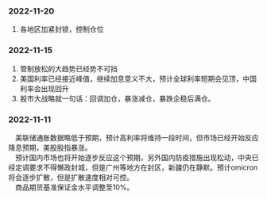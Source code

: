 ### 2022-11-20
1. 各地区加紧封锁，控制仓位

### 2022-11-15
1. 管制放松的大趋势已经势不可挡
2. 美国利率已经接近峰值，继续加息意义不大，预计全球利率短期会见顶，中国利率会出现回升
3. 股市大战略就一句话：回调加仓，暴涨减仓，暴跌企稳后满仓。

### 2022-11-11
&ensp;&ensp;美联储通胀数据略低于预期，预计高利率将维持一段时间，但市场已经开始反应降息预期，美股股指暴涨。  
&ensp;&ensp;预计国内市场也将开始逐步反应这个预期，另外国内防疫措施出现松动，中央已经定调要求不得懒政封城，但是广州等地方在封区，新疆仍在静默。预计omicron将会逐步扩散，但是扩散速度相对可控。  
&ensp;&ensp;商品期货基准保证金水平调整至10%。
  
